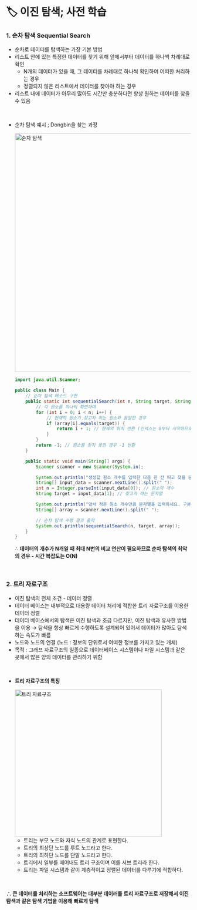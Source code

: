 # **🏷️ 이진 탐색; 사전 학습**

### **1. 순차 탐색 Sequential Search**

- 순차로 데이터를 탐색하는 가장 기본 방법
- 리스트 안에 있는 특정한 데이터를 찾기 위해 앞에서부터 데이터를 하나씩 차례대로 확인
    - N개의 데이터가 있을 때, 그 데이터를 차례대로 하나씩 확인하여 어떠한 처리하는 경우
    - 정렬되지 않은 리스트에서 데이터를 찾아야 하는 경우
- 리스트 내에 데이터가 아무리 많아도 시간만 충분하다면 항상 원하는 데이터를 찾을 수 있음
<br/>

- 순차 탐색 예시 ; Dongbin을 찾는 과정

  <img width="650" alt="순차 탐색" src="https://github.com/SeoWonLeee/2L24-Algo-Study/assets/148112372/aedab920-c7d2-47c1-bf43-2f14806c6f83"> <br/> 
    
    ```java
    import java.util.Scanner;
    
    public class Main {
        // 순차 탐색 메소드 구현
        public static int sequentialSearch(int n, String target, String[] array) {
            // 각 원소를 하나씩 확인하며
            for (int i = 0; i < n; i++) {
                // 현재의 원소가 찾고자 하는 원소와 동일한 경우
                if (array[i].equals(target)) {
                    return i + 1; // 현재의 위치 반환 (인덱스는 0부터 시작하므로 1 더하기)
                }
            }
            return -1; // 원소를 찾지 못한 경우 -1 반환
        }
    
        public static void main(String[] args) {
            Scanner scanner = new Scanner(System.in);
    
            System.out.println("생성할 원소 개수를 입력한 다음 한 칸 띄고 찾을 문자열을 입력하세요.");
            String[] input_data = scanner.nextLine().split(" ");
            int n = Integer.parseInt(input_data[0]); // 원소의 개수
            String target = input_data[1]; // 찾고자 하는 문자열
    
            System.out.println("앞서 적은 원소 개수만큼 문자열을 입력하세요. 구분은 띄어쓰기 한 칸으로 합니다.");
            String[] array = scanner.nextLine().split(" ");
    
            // 순차 탐색 수행 결과 출력
            System.out.println(sequentialSearch(n, target, array));
        }
    }
    ```
    
    ∴ **데이터의 개수가 N개일 때 최대 N번의 비교 연산이 필요하므로 순차 탐색의 최악의 경우 - 시간 복잡도는 O(N)**

<br/>

### **2. 트리 자료구조**

- 이진 탐색의 전체 조건 - 데이터 정렬
- 데이터 베이스는 내부적으로 대용량 데이터 처리에 적합한 트리 자료구조를 이용한 데이터 정렬
- 데이터 베이스에서의 탐색은 이진 탐색과 조금 다르지만, 이진 탐색과 유사한 방법을 이용 → 탐색을 항상 빠르게 수행하도록 설계되어 있어서 데이터가 많아도 탐색하는 속도가 빠름
- 노드와 노드의 연결 (노드 : 정보의 단위로서 어떠한 정보를 가지고 있는 개체)
- 목적 : 그래프 자료구조의 일종으로 데이터베이스 시스템이나 파일 시스템과 같은 곳에서 많은 양의 데이터를 관리하기 위함
<br/>

- **트리 자료구조의 특징** <br/>

  <img width="400" alt="트리 자료구조" src="https://github.com/SeoWonLeee/2L24-Algo-Study/assets/148112372/775554f3-3fe3-4643-b026-a4a5062bbbf8">
    
    - 트리는 부모 노드와 자식 노드의 관계로 표현한다.
    - 트리의 최상단 노드를 루트 노드라고 한다.
    - 트리의 최하단 노드를 단말 노드라고 한다.
    - 트리에서 일부를 떼어내도 트리 구조이며 이를 서브 트리라 한다.
    - 트리는 파일 시스템과 같이 계층적이고 정렬된 데이터를 다루기에 적합하다.
<br/>

**∴ 큰 데이터를 처리하는 소프트웨어는 대부분 데이러틑 트리 자료구조로 저장해서 이진탐색과 같은 탐색 기법을 이용해 빠르게 탐색**
